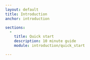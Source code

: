 ```yaml
---
layout: default
title: Introduction
anchor: introduction

sections:
  -
    title: Quick start
    description: 10 minute guide
    module: introduction/quick_start

---
```

